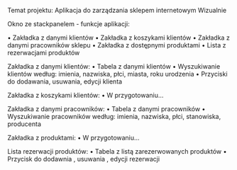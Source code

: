 Temat projektu: Aplikacja do zarządzania sklepem internetowym
Wizualnie

Okno ze stackpanelem - funkcje aplikacji:

•	Zakładka z danymi klientów
•	Zakładka z koszykami klientów 
•	Zakładka z danymi pracowników sklepu
•	Zakładka z dostępnymi produktami
•	Lista z rezerwacjami produktów

Zakładka z danymi klientów:
•	Tabela z danymi klientów
•	Wyszukiwanie klientów według: imienia, nazwiska, płci, miasta, roku urodzenia
•	Przyciski do dodawania, usuwania, edycji klienta

Zakładka z koszykami klientów:
•	 W przygotowaniu…

Zakładka z danymi pracowników:
•	Tabela z danymi pracowników
•	Wyszukiwanie pracowników według: imienia, nazwiska, płci, stanowiska, producenta

Zakładka z produktami:
•	 W przygotowaniu…

Lista rezerwacji produktów:
•	Tabela z listą zarezerwowanych produktów
•	Przycisk do dodawnia , usuwania , edycji rezerwacji
